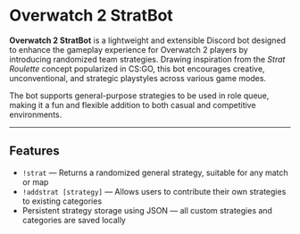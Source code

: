 # Overwatch 2 StratBot

**Overwatch 2 StratBot** is a lightweight and extensible Discord bot designed to enhance the gameplay experience for Overwatch 2 players by introducing randomized team strategies. Drawing inspiration from the *Strat Roulette* concept popularized in CS:GO, this bot encourages creative, unconventional, and strategic playstyles across various game modes.

The bot supports general-purpose strategies to be used in role queue, making it a fun and flexible addition to both casual and competitive environments.

---

## Features

- `!strat` — Returns a randomized general strategy, suitable for any match or map
- `!addstrat [strategy]` — Allows users to contribute their own strategies to existing categories
- Persistent strategy storage using JSON — all custom strategies and categories are saved locally